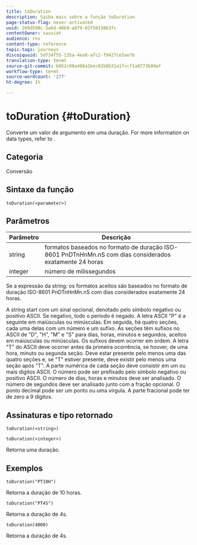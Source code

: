 ```yaml
---
title: toDuration
description: Saiba mais sobre a função toDuration
page-status-flag: never-activated
uuid: 269d590c-5a6d-40b9-a879-02f5033863fc
contentOwner: sauviat
audience: rns
content-type: reference
topic-tags: journeys
discoiquuid: 5df34f55-135a-4ea8-afc2-f9427ce5ae7b
translation-type: tm+mt
source-git-commit: b852c08a488a1bec02b8b31a1fccf1a8773b99af
workflow-type: tm+mt
source-wordcount: '277'
ht-degree: 1%

---
```



# toDuration {#toDuration}

Converte um valor de argumento em uma duração. For more information on data types, refer to [](../expression/data-types.md).

## Categoria

Conversão

## Sintaxe da função

`toDuration(<parameter>)`

## Parâmetros

| Parâmetro | Descrição |
|--- |--- |
| string | formatos baseados no formato de duração ISO-8601 PnDTnHnMn.nS com dias considerados exatamente 24 horas |
| integer | número de milissegundos |

Se a expressão da string: os formatos aceitos são baseados no formato de duração ISO-8601 PnDTnHnMn.nS com dias considerados exatamente 24 horas.

A string start com um sinal opcional, denotado pelo símbolo negativo ou positivo ASCII. Se negativo, todo o período é negado. A letra ASCII &quot;P&quot; é a seguinte em maiúsculas ou minúsculas. Em seguida, há quatro seções, cada uma delas com um número e um sufixo. As seções têm sufixos no ASCII de &quot;D&quot;, &quot;H&quot;, &quot;M&quot; e &quot;S&quot; para dias, horas, minutos e segundos, aceitos em maiúsculas ou minúsculas. Os sufixos devem ocorrer em ordem. A letra &quot;T&quot; do ASCII deve ocorrer antes da primeira ocorrência, se houver, de uma hora, minuto ou segunda seção. Deve estar presente pelo menos uma das quatro seções e, se &quot;T&quot; estiver presente, deve existir pelo menos uma seção após &quot;T&quot;. A parte numérica de cada seção deve consistir em um ou mais dígitos ASCII. O número pode ser prefixado pelo símbolo negativo ou positivo ASCII. O número de dias, horas e minutos deve ser analisado. O número de segundos deve ser analisado junto com a fração opcional. O ponto decimal pode ser um ponto ou uma vírgula. A parte fracional pode ter de zero a 9 dígitos.

## Assinaturas e tipo retornado

`toDuration(<string>)`

`toDuration(<integer>)`

Retorna uma duração.

## Exemplos

`toDuration("PT10H")`

Retorna a duração de 10 horas.

`toDuration("PT4S")`

Retorna a duração de 4s.

`toDuration(4000)`

Retorna a duração de 4s.
